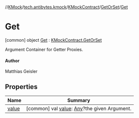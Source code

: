 //[KMock](../../../../../index.md)/[tech.antibytes.kmock](../../../index.md)/[KMockContract](../../index.md)/[GetOrSet](../index.md)/[Get](index.md)



# Get
 [common] object [Get](index.md) : [KMockContract.GetOrSet](../index.md)

Argument Container for Getter Proxies.



#### Author


Matthias Geisler




## Properties

|  Name |  Summary |
|---|---|
| <a name="tech.antibytes.kmock/KMockContract.GetOrSet.Get/value/#/PointingToDeclaration/"></a>[value](index.md#2097918636%2FProperties%2F-34120600)| <a name="tech.antibytes.kmock/KMockContract.GetOrSet.Get/value/#/PointingToDeclaration/"></a> [common] val [value](index.md#2097918636%2FProperties%2F-34120600): [Any](https://kotlinlang.org/api/latest/jvm/stdlib/kotlin/-any/index.html)?the given Argument.   <br>|

